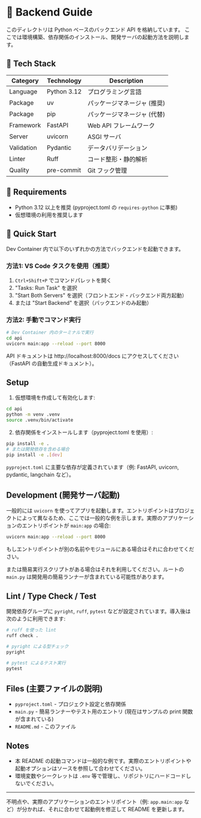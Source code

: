 # 🐍 Backend Guide

このディレクトリは Python ベースのバックエンド API を格納しています。
ここでは環境構築、依存関係のインストール、開発サーバの起動方法を説明します。

## 🧩 Tech Stack

| Category | Technology | Description |
|---|---|---|
| Language | Python 3.12 | プログラミング言語 |
| Package | uv | パッケージマネージャ (推奨) |
| Package | pip | パッケージマネージャ (代替) |
| Framework | FastAPI | Web API フレームワーク |
| Server | uvicorn | ASGI サーバ |
| Validation | Pydantic | データバリデーション |
| Linter | Ruff | コード整形・静的解析 |
| Quality | pre-commit | Git フック管理 |

## 📝 Requirements

- Python 3.12 以上を推奨 (pyproject.toml の `requires-python` に準拠)
- 仮想環境の利用を推奨します

## 🚀 Quick Start

Dev Container 内で以下のいずれかの方法でバックエンドを起動できます。

### 方法1: VS Code タスクを使用（推奨）

1. `Ctrl+Shift+P` でコマンドパレットを開く
2. "Tasks: Run Task" を選択
3. "Start Both Servers" を選択（フロントエンド・バックエンド両方起動）
4. または "Start Backend" を選択（バックエンドのみ起動）

### 方法2: 手動でコマンド実行

```bash
# Dev Container 内のターミナルで実行
cd api
uvicorn main:app --reload --port 8000
```

API ドキュメントは http://localhost:8000/docs にアクセスしてください（FastAPI の自動生成ドキュメント）。

## Setup

1. 仮想環境を作成して有効化します:

```bash
cd api
python -m venv .venv
source .venv/bin/activate
```

2. 依存関係をインストールします（pyproject.toml を使用）:

```bash
pip install -e .
# または開発依存を含める場合
pip install -e .[dev]
```

`pyproject.toml` に主要な依存が定義されています（例: FastAPI, uvicorn, pydantic, langchain など）。

## Development (開発サーバ起動)

一般的には `uvicorn` を使ってアプリを起動します。エントリポイントはプロジェクトによって異なるため、ここでは一般的な例を示します。実際のアプリケーションのエントリポイントが `main:app` の場合:

```bash
uvicorn main:app --reload --port 8000
```

もしエントリポイントが別の名前やモジュールにある場合はそれに合わせてください。

または簡易実行スクリプトがある場合はそれを利用してください。ルートの `main.py` は開発用の簡易ランナーが含まれている可能性があります。

## Lint / Type Check / Test

開発依存グループに `pyright`, `ruff`, `pytest` などが設定されています。導入後は次のように利用できます:

```bash
# ruff を使った lint
ruff check .

# pyright による型チェック
pyright

# pytest によるテスト実行
pytest
```

## Files (主要ファイルの説明)

- `pyproject.toml` - プロジェクト設定と依存関係
- `main.py` - 簡易ランナーやテスト用のエントリ (現在はサンプルの print 関数が含まれている)
- `README.md` - このファイル

## Notes

- 本 README の起動コマンドは一般的な例です。実際のエントリポイントや起動オプションはソースを参照して合わせてください。
- 環境変数やシークレットは `.env` 等で管理し、リポジトリにハードコードしないでください。

---

不明点や、実際のアプリケーションのエントリポイント（例: `app.main:app` など）が分かれば、それに合わせて起動例を修正して README を更新します。
